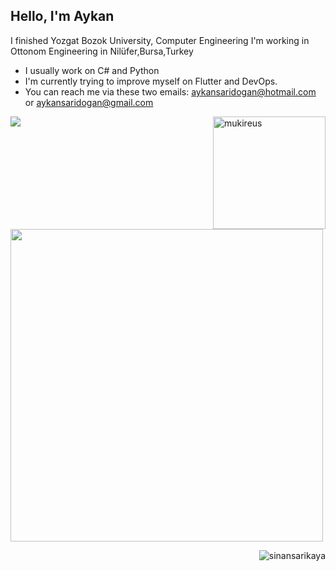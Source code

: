 <!DOCTYPE html>
<html lang="en">
  
 ## Hello, I'm Aykan
 I finished Yozgat Bozok University, Computer Engineering
 I'm working in Ottonom Engineering in Nilüfer,Bursa,Turkey
- I usually work on C# and Python
-  I'm currently trying to improve myself on Flutter and DevOps.
- You can reach me via these two emails: aykansaridogan@hotmail.com  or aykansaridogan@gmail.com
 
 
<img height="180em" align="right" src="https://github-readme-stats.vercel.app/api/top-langs?username=aykansaridogan&show_icons=true&locale=en&layout=compact&langs_count=8&theme=algolia" alt="mukireus"/>

  ![](https://visitor-badge.glitch.me/badge?page_id=aykansaridogan)
  
 <img src="https://github-readme-stats.vercel.app/api/?username=aykansaridogan&count_private=true&theme=highcontrast&showicons=true&include_all_commits=true&hide_border=true" width="500">

  
<p><img align="right" src="https://github-readme-streak-stats.herokuapp.com/?user=sinansarikaya&" alt="sinansarikaya" /></p>

 <body>




 

</body>
</html>

